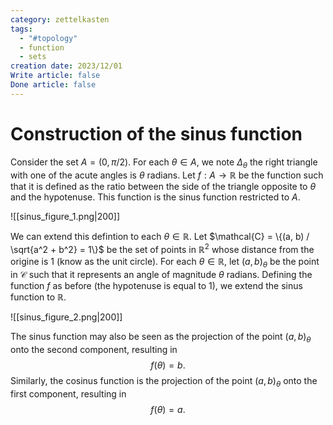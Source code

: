 ```yaml
---
category: zettelkasten
tags:
  - "#topology"
  - function
  - sets
creation date: 2023/12/01
Write article: false
Done article: false
---
```

# Construction of the sinus function

Consider the set $A = (0, \pi / 2)$. For each $\theta \in A$, we note $\Delta_\theta$ the right triangle with one of the acute angles is $\theta$ radians. Let $f: A \rightarrow \mathbb{R}$ be the function such that it is defined as the ratio between the side of the triangle opposite to $\theta$ and the hypotenuse. This function is the sinus function restricted to $A$.

![[sinus_figure_1.png|200]]

We can extend this defintion to each $\theta \in \mathbb{R}$. Let $\mathcal{C} = \{(a, b) / \sqrt{a^2 + b^2} = 1\}$ be the set of points in $\mathbb{R}^2$ whose distance from the origine is $1$ (know as the unit circle).  For each $\theta \in \mathbb{R}$, let $(a, b)_{\theta}$ be the point in $\mathcal{C}$ such that it represents an angle of magnitude $\theta$ radians. Defining the function $f$ as before (the hypotenuse is equal to $1$), we extend the sinus function to $\mathbb{R}$.

![[sinus_figure_2.png|200]]

The sinus function may also be seen as the projection of the point $(a, b)_\theta$ onto the second component, resulting in
$$f(\theta) = b.$$
Similarly, the cosinus function is the projection of the point $(a, b)_{\theta}$ onto the first component, resulting in
$$f(\theta) = a.$$

